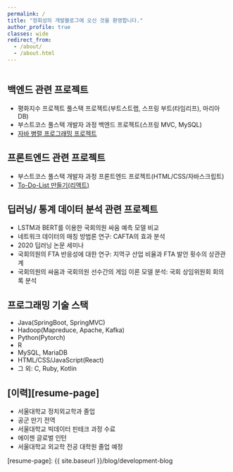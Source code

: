 ```yaml
---
permalink: /
title: "정회성의 개발블로그에 오신 것을 환영합니다."
author_profile: true
classes: wide
redirect_from: 
  - /about/
  - /about.html
---
```

<img src="{{ site.url }}{{ site.baseurl }}/assets/images/Caspar_900x550.jpg" alt=""> 

## 백엔드 관련 프로젝트
* 평화지수 프로젝트 풀스택 프로젝트(부트스트랩, 스프링 부트(타임리프), 마리아DB)
* 부스트코스 풀스택 개발자 과정 백엔드 프로젝트(스프링 MVC, MySQL)
* [자바 병렬 프로그래밍 프로젝트][concurrency-github]

## 프론트엔드 관련 프로젝트
* 부스트코스 풀스택 개발자 과정 프론트엔드 프로젝트(HTML/CSS/자바스크립트)
* [To-Do-List 만들기(리액트)][react-github]

## 딥러닝/ 통계 데이터 분석 관련 프로젝트
* LSTM과 BERT를 이용한 국회의원 싸움 예측 모델 비교
* 네트워크 데이터의 매칭 방법론 연구: CAFTA의 효과 분석
* 2020 딥러닝 논문 세미나
* 국회의원의 FTA 반응성에 대한 연구: 지역구 산업 비율과 FTA 발언 횟수의 상관관계
* 국회의원의 싸움과 국회의원 선수간의 게임 이론 모델 분석: 국회 상임위원회 회의록 분석

## 프로그래밍 기술 스택  
* Java(SpringBoot, SpringMVC)
* Hadoop(Mapreduce, Apache, Kafka)
* Python(Pytorch)
* R
* MySQL, MariaDB
* HTML/CSS/JavaScript(React)
* 그 외: C, Ruby, Kotlin

## [이력][resume-page]
* 서울대학교 정치외교학과 졸업
* 공군 만기 전역
* 서울대학교 빅데이터 핀테크 과정 수료
* 에이젠 글로벌 인턴
* 서울대학교 외교학 전공 대학원 졸업 예정

[react-github]: https://github.com/HSJung93/-React-ToDoList
[concurrency-github]: https://github.com/HSJung93/-Java-ConcurrencyInPractice
[resume-page]: {{ site.baseurl }}/blog/development-blog
